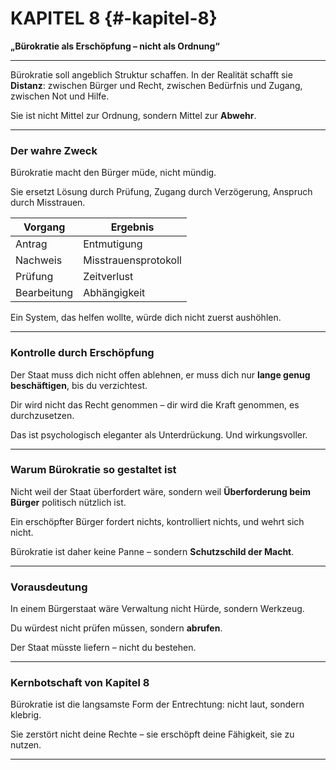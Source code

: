 # KAPITEL 8 {#-kapitel-8}

**„Bürokratie als Erschöpfung – nicht als Ordnung“**

---

Bürokratie soll angeblich Struktur schaffen.
In der Realität schafft sie **Distanz**:
zwischen Bürger und Recht,
zwischen Bedürfnis und Zugang,
zwischen Not und Hilfe.

Sie ist nicht Mittel zur Ordnung,
sondern Mittel zur **Abwehr**.

---

### Der wahre Zweck

Bürokratie macht den Bürger müde,
nicht mündig.

Sie ersetzt Lösung durch Prüfung,
Zugang durch Verzögerung,
Anspruch durch Misstrauen.

| Vorgang     | Ergebnis             |
| ----------- | -------------------- |
| Antrag      | Entmutigung          |
| Nachweis    | Misstrauensprotokoll |
| Prüfung     | Zeitverlust          |
| Bearbeitung | Abhängigkeit         |

Ein System, das helfen wollte,
würde dich nicht zuerst aushöhlen.

---

### Kontrolle durch Erschöpfung

Der Staat muss dich nicht offen ablehnen,
er muss dich nur **lange genug beschäftigen**,
bis du verzichtest.

Dir wird nicht das Recht genommen –
dir wird die Kraft genommen,
es durchzusetzen.

Das ist psychologisch eleganter
als Unterdrückung.
Und wirkungsvoller.

---

### Warum Bürokratie so gestaltet ist

Nicht weil der Staat überfordert wäre,
sondern weil **Überforderung beim Bürger**
politisch nützlich ist.

Ein erschöpfter Bürger fordert nichts,
kontrolliert nichts,
und wehrt sich nicht.

Bürokratie ist daher keine Panne –
sondern **Schutzschild der Macht**.

---

### Vorausdeutung

In einem Bürgerstaat wäre Verwaltung
nicht Hürde,
sondern Werkzeug.

Du würdest nicht prüfen müssen,
sondern **abrufen**.

Der Staat müsste liefern –
nicht du bestehen.

---

### Kernbotschaft von Kapitel 8

Bürokratie ist die langsamste Form der Entrechtung:
nicht laut,
sondern klebrig.

Sie zerstört nicht deine Rechte –
sie erschöpft deine Fähigkeit, sie zu nutzen.

---
